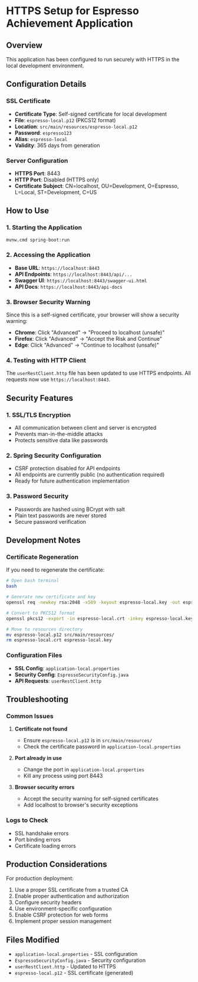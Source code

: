 # HTTPS Setup for Espresso Achievement Application

## Overview
This application has been configured to run securely with HTTPS in the local development environment.

## Configuration Details

### SSL Certificate
- **Certificate Type**: Self-signed certificate for local development
- **File**: `espresso-local.p12` (PKCS12 format)
- **Location**: `src/main/resources/espresso-local.p12`
- **Password**: `espresso123`
- **Alias**: `espresso-local`
- **Validity**: 365 days from generation

### Server Configuration
- **HTTPS Port**: 8443
- **HTTP Port**: Disabled (HTTPS only)
- **Certificate Subject**: CN=localhost, OU=Development, O=Espresso, L=Local, ST=Development, C=US

## How to Use

### 1. Starting the Application
```bash
mvnw.cmd spring-boot:run
```

### 2. Accessing the Application
- **Base URL**: `https://localhost:8443`
- **API Endpoints**: `https://localhost:8443/api/...`
- **Swagger UI**: `https://localhost:8443/swagger-ui.html`
- **API Docs**: `https://localhost:8443/api-docs`

### 3. Browser Security Warning
Since this is a self-signed certificate, your browser will show a security warning:
- **Chrome**: Click "Advanced" → "Proceed to localhost (unsafe)"
- **Firefox**: Click "Advanced" → "Accept the Risk and Continue"
- **Edge**: Click "Advanced" → "Continue to localhost (unsafe)"

### 4. Testing with HTTP Client
The `userRestClient.http` file has been updated to use HTTPS endpoints. All requests now use `https://localhost:8443`.

## Security Features

### 1. SSL/TLS Encryption
- All communication between client and server is encrypted
- Prevents man-in-the-middle attacks
- Protects sensitive data like passwords

### 2. Spring Security Configuration
- CSRF protection disabled for API endpoints
- All endpoints are currently public (no authentication required)
- Ready for future authentication implementation

### 3. Password Security
- Passwords are hashed using BCrypt with salt
- Plain text passwords are never stored
- Secure password verification

## Development Notes

### Certificate Regeneration
If you need to regenerate the certificate:
```bash
# Open bash terminal
bash

# Generate new certificate and key
openssl req -newkey rsa:2048 -x509 -keyout espresso-local.key -out espresso-local.crt -days 365 -nodes -subj "/CN=localhost/OU=Development/O=Espresso/L=Local/ST=Development/C=US"

# Convert to PKCS12 format
openssl pkcs12 -export -in espresso-local.crt -inkey espresso-local.key -out espresso-local.p12 -name espresso-local -passout pass:espresso123

# Move to resources directory
mv espresso-local.p12 src/main/resources/
rm espresso-local.crt espresso-local.key
```

### Configuration Files
- **SSL Config**: `application-local.properties`
- **Security Config**: `EspressoSecurityConfig.java`
- **API Requests**: `userRestClient.http`

## Troubleshooting

### Common Issues

1. **Certificate not found**
   - Ensure `espresso-local.p12` is in `src/main/resources/`
   - Check the certificate password in `application-local.properties`

2. **Port already in use**
   - Change the port in `application-local.properties`
   - Kill any process using port 8443

3. **Browser security errors**
   - Accept the security warning for self-signed certificates
   - Add localhost to browser's security exceptions

### Logs to Check
- SSL handshake errors
- Port binding errors
- Certificate loading errors

## Production Considerations

For production deployment:
1. Use a proper SSL certificate from a trusted CA
2. Enable proper authentication and authorization
3. Configure security headers
4. Use environment-specific configuration
5. Enable CSRF protection for web forms
6. Implement proper session management

## Files Modified
- `application-local.properties` - SSL configuration
- `EspressoSecurityConfig.java` - Security configuration
- `userRestClient.http` - Updated to HTTPS
- `espresso-local.p12` - SSL certificate (generated)
